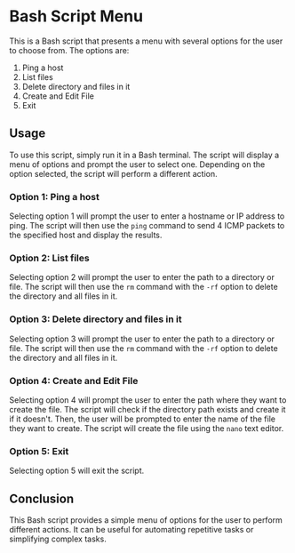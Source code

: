 # Bash Script Menu

This is a Bash script that presents a menu with several options for the user to choose from. The options are:

1. Ping a host
2. List files
3. Delete directory and files in it
4. Create and Edit File
5. Exit

## Usage

To use this script, simply run it in a Bash terminal. The script will display a menu of options and prompt the user to select one. Depending on the option selected, the script will perform a different action.

### Option 1: Ping a host

Selecting option 1 will prompt the user to enter a hostname or IP address to ping. The script will then use the `ping` command to send 4 ICMP packets to the specified host and display the results.

### Option 2: List files

Selecting option 2 will prompt the user to enter the path to a directory or file. The script will then use the `rm` command with the `-rf` option to delete the directory and all files in it.

### Option 3: Delete directory and files in it

Selecting option 3 will prompt the user to enter the path to a directory or file. The script will then use the `rm` command with the `-rf` option to delete the directory and all files in it.

### Option 4: Create and Edit File

Selecting option 4 will prompt the user to enter the path where they want to create the file. The script will check if the directory path exists and create it if it doesn't. Then, the user will be prompted to enter the name of the file they want to create. The script will create the file using the `nano` text editor.

### Option 5: Exit

Selecting option 5 will exit the script.

## Conclusion

This Bash script provides a simple menu of options for the user to perform different actions. It can be useful for automating repetitive tasks or simplifying complex tasks.
